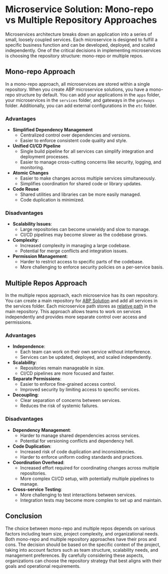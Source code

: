 # Microservice Solution: Mono-repo vs Multiple Repository Approaches

Microservices architecture breaks down an application into a series of small, loosely coupled services. Each microservice is designed to fulfill a specific business function and can be developed, deployed, and scaled independently. One of the critical decisions in implementing microservices is choosing the repository structure: mono-repo or multiple repos.

## Mono-repo Approach

In a mono-repo approach, all microservices are stored within a single repository. When you create ABP microservice solutions, you have a mono-repo structure by default. You can add your applications in the `apps` folder, your microservices in the `services` folder, and gateways in the `gateways` folder. Additionally, you can add external configurations in the `etc` folder.

### Advantages

- **Simplified Dependency Management**
    - Centralized control over dependencies and versions.
    - Easier to enforce consistent code quality and style.
- **Unified CI/CD Pipeline**
    - Single build pipeline for all services can simplify integration and deployment processes.
    - Easier to manage cross-cutting concerns like security, logging, and monitoring.
- **Atomic Changes**
    - Easier to make changes across multiple services simultaneously.
    - Simplifies coordination for shared code or library updates.
- **Code Reuse**
    - Shared utilities and libraries can be more easily managed.
    - Code duplication is minimized.

### Disadvantages

- **Scalability Issues**:
    - Large repositories can become unwieldy and slow to manage.
    - CI/CD pipelines may become slower as the codebase grows.
- **Complexity**:
    - Increased complexity in managing a large codebase.
    - Potential for merge conflicts and integration issues.
- **Permission Management**:
    - Harder to restrict access to specific parts of the codebase.
    - More challenging to enforce security policies on a per-service basis.

## Multiple Repos Approach

In the multiple repos approach, each microservice has its own repository. You can create a main repository for [ABP Solution](../../studio/concepts.md#solution) and add all services in the services folder. Each microservice path stores as [relative path](https://learn.microsoft.com/en-us/dotnet/standard/io/file-path-formats) in the main repository. This approach allows teams to work on services independently and provides more separate control over access and permissions.

### Advantages

- **Independence**:
    - Each team can work on their own service without interference.
    - Services can be updated, deployed, and scaled independently.
- **Scalability**:
    - Repositories remain manageable in size.
    - CI/CD pipelines are more focused and faster.
- **Separate Permissions**:
    - Easier to enforce fine-grained access control.
    - Improved security by limiting access to specific services.
- **Decoupling**:
    - Clear separation of concerns between services.
    - Reduces the risk of systemic failures.

### Disadvantages

- **Dependency Management**:
    - Harder to manage shared dependencies across services.
    - Potential for versioning conflicts and dependency hell.
- **Code Duplication**:
    - Increased risk of code duplication and inconsistencies.
    - Harder to enforce uniform coding standards and practices.
- **Coordination Overhead**:
    - Increased effort required for coordinating changes across multiple repositories.
    - More complex CI/CD setup, with potentially multiple pipelines to manage.
- **Cross-service Testing**:
    - More challenging to test interactions between services.
    - Integration tests may become more complex to set up and maintain.

## Conclusion

The choice between mono-repo and multiple repos depends on various factors including team size, project complexity, and organizational needs. Both mono-repo and multiple repository approaches have their pros and cons. The decision should be based on the specific context of the project, taking into account factors such as team structure, scalability needs, and management preferences. By carefully considering these aspects, organizations can choose the repository strategy that best aligns with their goals and operational requirements.
